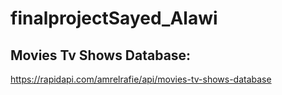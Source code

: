 # finalprojectSayed_Alawi

## Movies Tv Shows Database:
https://rapidapi.com/amrelrafie/api/movies-tv-shows-database

